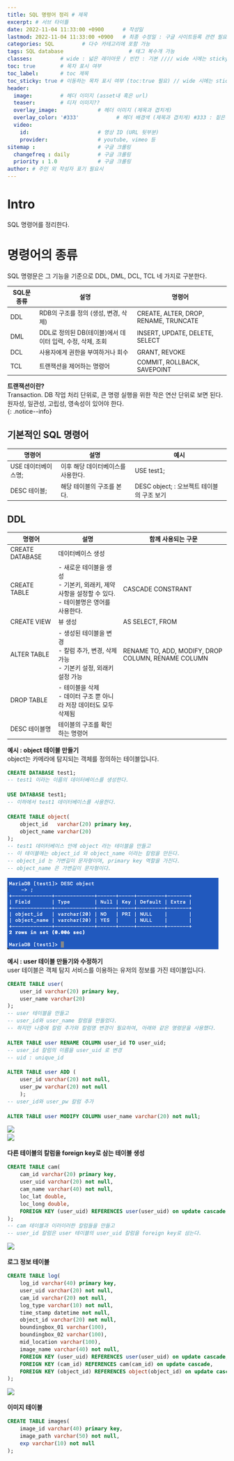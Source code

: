 ```yaml
---
title: SQL 명령어 정리 # 제목
excerpt: # 서브 타이틀
date: 2022-11-04 11:33:00 +0900      # 작성일
lastmod: 2022-11-04 11:33:00 +0900   # 최종 수정일 : 구글 사이트등록 관련 필요
categories: SQL         # 다수 카테고리에 포함 가능
tags: SQL database                     # 태그 복수개 가능
classes:         # wide : 넓은 레이아웃 / 빈칸 : 기본 //// wide 시에는 sticky toc 불가
toc: true        # 목차 표시 여부
toc_label:       # toc 제목
toc_sticky: true # 이동하는 목차 표시 여부 (toc:true 필요) // wide 시에는 sticky toc 불가
header: 
  image:         # 헤더 이미지 (asset내 혹은 url)
  teaser:        # 티저 이미지??
  overlay_image:             # 헤더 이미지 (제목과 겹치게)
  overlay_color: '#333'            # 헤더 배경색 (제목과 겹치게) #333 : 짙은 회색
  video:
    id:                      # 영상 ID (URL 뒷부분)
    provider:                # youtube, vimeo 등
sitemap :                    # 구글 크롤링
  changefreq : daily         # 구글 크롤링
  priority : 1.0             # 구글 크롤링
author: # 주인 외 작성자 표기 필요시
---
```

<!--postNo: 20221104_001-->

# Intro

SQL 명령어를 정리한다.  

# 명령어의 종류

SQL 명령문은 그 기능을 기준으로 DDL, DML, DCL, TCL 네 가지로 구분한다.  

|SQL문 종류|설명|명령어|
|---|---|---|
|DDL|RDB의 구조를 정의 (생성, 변경, 삭제)|CREATE, ALTER, DROP, RENAME, TRUNCATE|
|DML|DDL로 정의된 DB(테이블)에서 데이터 입력, 수정, 삭제, 조회|INSERT, UPDATE, DELETE, SELECT|
|DCL|사용자에게 권한을 부여하거나 회수|GRANT, REVOKE|
|TCL|트랜잭션을 제어하는 명령어|COMMIT, ROLLBACK, SAVEPOINT|

**트랜잭션이란?**  
Transaction. DB 작업 처리 단위로, 큰 명령 실행을 위한 작은 연산 단위로 보면 된다.  
원자성, 일관성, 고립성, 영속성이 있어야 한다.  
{: .notice--info}  

## 기본적인 SQL 명령어  
|명령어|설명|예시|
|---|---|---|
|USE 데이터베이스명;|이후 해당 데이터베이스를 사용한다.|USE test1;|
|DESC 테이블;|해당 테이블의 구조를 본다.|DESC object; : 오브젝트 테이블의 구조 보기|

## DDL
|명령어|설명|함께 사용되는 구문|
|---|---|---|
|CREATE DATABASE|데이터베이스 생성||
|CREATE TABLE|- 새로운 테이블을 생성 <br>- 기본키, 외래키, 제약사항을 설정할 수 있다.<br>- 테이블명은 영어를 사용한다.|CASCADE CONSTRANT|
|CREATE VIEW|뷰 생성|AS SELECT, FROM|
|ALTER TABLE|- 생성된 테이블을 변경<br>- 칼럼 추가, 변경, 삭제 가능<br>- 기본키 설정, 외래키 설정 가능|RENAME TO, ADD, MODIFY, DROP COLUMN, RENAME COLUMN|
|DROP TABLE|- 테이블을 삭제<br>- 데이터 구조 뿐 아니라 저장 데이터도 모두 삭제됨|
|DESC 테이블명|테이블의 구조를 확인하는 명령어|

**예시 : object 테이블 만들기**  
object는 카메라에 탐지되는 객체를 정의하는 테이블입니다.  

```SQL
CREATE DATABASE test1;
-- test1 이라는 이름의 데이터베이스를 생성한다.

USE DATABASE test1;
-- 이하에서 test1 데이터베이스를 사용한다. 

CREATE TABLE object(
    object_id   varchar(20) primary key,
    object_name varchar(20)
);
-- test1 데이터베이스 안에 object 라는 테이블을 만들고
-- 이 테이블에는 object_id 와 object_name 이라는 칼럼을 만든다.
-- object_id 는 가변길이 문자형이며, primary key 역할을 가진다.
-- object_name 은 가변길이 문자형이다.
```
![](/assets/images/20221104_001_001.png)


**예시 : user 테이블 만들기와 수정하기**  
user 테이블은 객체 탐지 서비스를 이용하는 유저의 정보를 가진 테이블입니다.

```SQL
CREATE TABLE user(
    user_id varchar(20) primary key,
    user_name varchar(20)
);
-- user 테이블을 만들고
-- user_id와 user_name 칼럼을 만들었다.
-- 하지만 나중에 칼럼 추가와 칼럼명 변경이 필요하여, 아래와 같은 명령문을 사용했다.

ALTER TABLE user RENAME COLUMN user_id TO user_uid;
-- user_id 칼럼의 이름을 user_uid 로 변경
-- uid : unique_id

ALTER TABLE user ADD (
    user_id varchar(20) not null,
    user_pw varchar(20) not null
    );
-- user_id와 user_pw 칼럼 추가

ALTER TABLE user MODIFY COLUMN user_name varchar(20) not null;

```

![](/asset/images/20221104_001_002.png)  
![](/asset/images/20221104_001_003.png)  


**다른 테이블의 칼럼을 foreign key로 삼는 테이블 생성**

```SQL
CREATE TABLE cam(
    cam_id varchar(20) primary key,
    user_uid varchar(20) not null,
    cam_name varchar(40) not null,
    loc_lat double,
    loc_long double,
    FOREIGN KEY (user_uid) REFERENCES user(user_uid) on update cascade
);
-- cam 테이블과 이러이러한 칼럼들을 만들고
-- user_id 칼럼은 user 테이블의 user_uid 칼럼을 foreign key로 삼는다.
```

![](/asset/images/20221104_001_004.png)  

**로그 정보 테이블**

```SQL
CREATE TABLE log(
    log_id varchar(40) primary key,
    user_uid varchar(20) not null,
    cam_id varchar(20) not null,
    log_type varchar(10) not null,
    time_stamp datetime not null,
    object_id varchar(20) not null,
    boundingbox_01 varchar(100),
    boundingbox_02 varchar(100),
    mid_location varchar(100),
    image_name varchar(40) not null,
    FOREIGN KEY (user_uid) REFERENCES user(user_uid) on update cascade,
    FOREIGN KEY (cam_id) REFERENCES cam(cam_id) on update cascade,
    FOREIGN KEY (object_id) REFERENCES object(object_id) on update cascade
);
```

![](/asset/images/20221104_001_005.png)  

**이미지 테이블**

```SQL
CREATE TABLE images(
    image_id varchar(40) primary key,
    image_path varchar(50) not null,
    exp varchar(10) not null
);
```